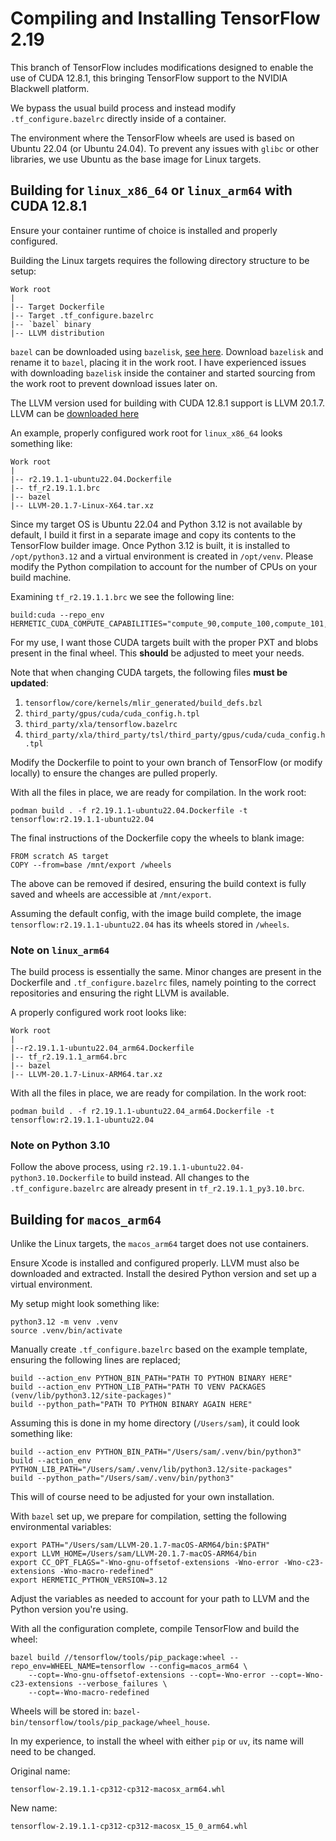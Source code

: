 # Compiling and Installing TensorFlow 2.19

This branch of TensorFlow includes modifications designed to enable the use of CUDA 12.8.1, this bringing TensorFlow support to the NVIDIA Blackwell platform.

We bypass the usual build process and instead modify `.tf_configure.bazelrc` directly inside of a container.

The environment where the TensorFlow wheels are used is based on Ubuntu 22.04 (or Ubuntu 24.04). To prevent any issues with `glibc` or other libraries, we use Ubuntu as the base image for Linux targets.

## Building for `linux_x86_64` or `linux_arm64` **with CUDA 12.8.1**

Ensure your container runtime of choice is installed and properly configured.

Building the Linux targets requires the following directory structure to be setup:

```
Work root
|
|-- Target Dockerfile
|-- Target .tf_configure.bazelrc
|-- `bazel` binary
|-- LLVM distribution
```

`bazel` can be downloaded using `bazelisk`, [see here](https://github.com/bazelbuild/bazelisk). Download `bazelisk` and rename it to `bazel`, placing it in the work root. I have experienced issues with downloading `bazelisk` inside the container and started sourcing from the work root to prevent download issues later on.

The LLVM version used for building with CUDA 12.8.1 support is LLVM 20.1.7. LLVM can be [downloaded here](https://github.com/llvm/llvm-project/releases)

An example, properly configured work root for `linux_x86_64` looks something like:

```
Work root
|
|-- r2.19.1.1-ubuntu22.04.Dockerfile
|-- tf_r2.19.1.1.brc
|-- bazel
|-- LLVM-20.1.7-Linux-X64.tar.xz
```

Since my target OS is Ubuntu 22.04 and Python 3.12 is not available by default, I build it first in a separate image and copy its contents to the TensorFlow builder image. Once Python 3.12 is built, it is installed to `/opt/python3.12` and a virtual environment is created in `/opt/venv`. Please modify the Python compilation to account for the number of CPUs on your build machine.

Examining `tf_r2.19.1.1.brc` we see the following line:
```
build:cuda --repo_env HERMETIC_CUDA_COMPUTE_CAPABILITIES="compute_90,compute_100,compute_101,compute_120,sm_90a,sm_100a,sm_101a,sm_120a"
```

For my use, I want those CUDA targets built with the proper PXT and blobs present in the final wheel. This **should** be adjusted to meet your needs.

Note that when changing CUDA targets, the following files **must be updated**:
1. `tensorflow/core/kernels/mlir_generated/build_defs.bzl`
2. `third_party/gpus/cuda/cuda_config.h.tpl`
3. `third_party/xla/tensorflow.bazelrc`
4. `third_party/xla/third_party/tsl/third_party/gpus/cuda/cuda_config.h.tpl`

Modify the Dockerfile to point to your own branch of TensorFlow (or modify locally) to ensure the changes are pulled properly.

With all the files in place, we are ready for compilation. In the work root:
```
podman build . -f r2.19.1.1-ubuntu22.04.Dockerfile -t tensorflow:r2.19.1.1-ubuntu22.04
```

The final instructions of the Dockerfile copy the wheels to blank image:
```
FROM scratch AS target
COPY --from=base /mnt/export /wheels
```

The above can be removed if desired, ensuring the build context is fully saved and wheels are accessible at `/mnt/export`.

Assuming the default config, with the image build complete, the image `tensorflow:r2.19.1.1-ubuntu22.04` has its wheels stored in `/wheels`.

### Note on `linux_arm64`

The build process is essentially the same. Minor changes are present in the Dockerfile and `.tf_configure.bazelrc` files, namely pointing to the correct repositories and ensuring the right LLVM is available.

A properly configured work root looks like:

```
Work root
|
|--r2.19.1.1-ubuntu22.04_arm64.Dockerfile
|-- tf_r2.19.1.1_arm64.brc
|-- bazel
|-- LLVM-20.1.7-Linux-ARM64.tar.xz
```

With all the files in place, we are ready for compilation. In the work root:
```
podman build . -f r2.19.1.1-ubuntu22.04_arm64.Dockerfile -t tensorflow:r2.19.1.1-ubuntu22.04
```

### Note on Python 3.10

Follow the above process, using `r2.19.1.1-ubuntu22.04-python3.10.Dockerfile` to build instead. All changes to the `.tf_configure.bazelrc` are already present in `tf_r2.19.1.1_py3.10.brc`.

## Building for `macos_arm64`

Unlike the Linux targets, the `macos_arm64` target does not use containers.

Ensure Xcode is installed and configured properly. LLVM must also be downloaded and extracted. Install the desired Python version and set up a virtual environment.

My setup might look something like:
```
python3.12 -m venv .venv
source .venv/bin/activate
```

Manually create `.tf_configure.bazelrc` based on the example template, ensuring the following lines are replaced;
```
build --action_env PYTHON_BIN_PATH="PATH TO PYTHON BINARY HERE"
build --action_env PYTHON_LIB_PATH="PATH TO VENV PACKAGES (venv/lib/python3.12/site-packages)"
build --python_path="PATH TO PYTHON BINARY AGAIN HERE"
```

Assuming this is done in my home directory (`/Users/sam`), it could look something like:
```
build --action_env PYTHON_BIN_PATH="/Users/sam/.venv/bin/python3"
build --action_env PYTHON_LIB_PATH="/Users/sam/.venv/lib/python3.12/site-packages"
build --python_path="/Users/sam/.venv/bin/python3"
```

This will of course need to be adjusted for your own installation.

With `bazel` set up, we prepare for compilation, setting the following environmental variables:
```
export PATH="/Users/sam/LLVM-20.1.7-macOS-ARM64/bin:$PATH"
export LLVM_HOME=/Users/sam/LLVM-20.1.7-macOS-ARM64/bin
export CC_OPT_FLAGS="-Wno-gnu-offsetof-extensions -Wno-error -Wno-c23-extensions -Wno-macro-redefined"
export HERMETIC_PYTHON_VERSION=3.12
```

Adjust the variables as needed to account for your path to LLVM and the Python version you're using.

With all the configuration complete, compile TensorFlow and build the wheel:
```
bazel build //tensorflow/tools/pip_package:wheel --repo_env=WHEEL_NAME=tensorflow --config=macos_arm64 \
    --copt=-Wno-gnu-offsetof-extensions --copt=-Wno-error --copt=-Wno-c23-extensions --verbose_failures \
    --copt=-Wno-macro-redefined
```

Wheels will be stored in: `bazel-bin/tensorflow/tools/pip_package/wheel_house`.

In my experience, to install the wheel with either `pip` or `uv`, its name will need to be changed.

Original name:
```
tensorflow-2.19.1.1-cp312-cp312-macosx_arm64.whl
```

New name:
```
tensorflow-2.19.1.1-cp312-cp312-macosx_15_0_arm64.whl
```